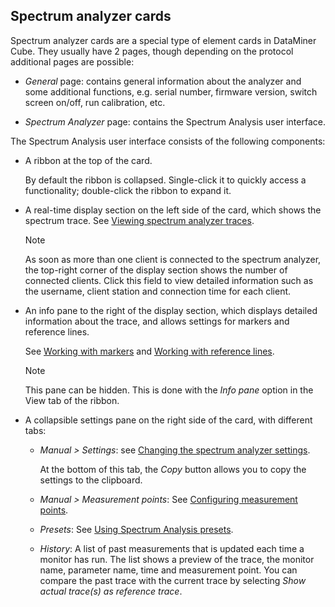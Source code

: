 ## Spectrum analyzer cards

Spectrum analyzer cards are a special type of element cards in DataMiner Cube. They usually have 2 pages, though depending on the protocol additional pages are possible:

- *General* page: contains general information about the analyzer and some additional functions, e.g. serial number, firmware version, switch screen on/off, run calibration, etc.

- *Spectrum Analyzer* page: contains the Spectrum Analysis user interface.

The Spectrum Analysis user interface consists of the following components:

- A ribbon at the top of the card.

    By default the ribbon is collapsed. Single-click it to quickly access a functionality; double-click the ribbon to expand it.

- A real-time display section on the left side of the card, which shows the spectrum trace. See [Viewing spectrum analyzer traces](Viewing_spectrum_analyzer_traces.md).

    > [!NOTE]
    > As soon as more than one client is connected to the spectrum analyzer, the top-right corner of the display section shows the number of connected clients. Click this field to view detailed information such as the username, client station and connection time for each client.

- An info pane to the right of the display section, which displays detailed information about the trace, and allows settings for markers and reference lines.

    See [Working with markers](Working_with_markers.md) and [Working with reference lines](Working_with_reference_lines.md).

    > [!NOTE]
    > This pane can be hidden. This is done with the *Info pane* option in the View tab of the ribbon.

- A collapsible settings pane on the right side of the card, with different tabs:

    - *Manual \> Settings*: see [Changing the spectrum analyzer settings](Changing_the_spectrum_analyzer_settings.md).

        At the bottom of this tab, the *Copy* button allows you to copy the settings to the clipboard.

    - *Manual \> Measurement points*: See [Configuring measurement points](Configuring_measurement_points.md).

    - *Presets*: See [Using Spectrum Analysis presets](Using_Spectrum_Analysis_presets.md).

    - *History*: A list of past measurements that is updated each time a monitor has run. The list shows a preview of the trace, the monitor name, parameter name, time and measurement point. You can compare the past trace with the current trace by selecting *Show actual trace(s) as reference trace*.
